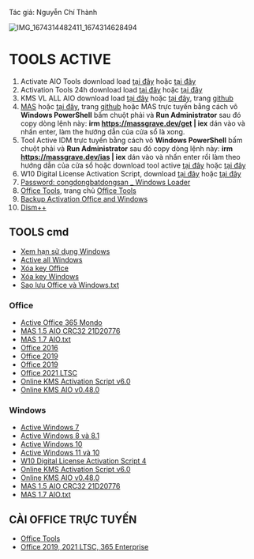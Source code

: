 Tác giả: Nguyễn Chí Thành

![IMG_1674314482411_1674314628494](https://user-images.githubusercontent.com/82578024/231749370-cff3f452-4349-46bd-80e4-dd85653ca27f.jpg)

# TOOLS ACTIVE ##

1. Activate AIO Tools download load [tại đây](https://1drv.ms/f/s!AkwSBX-xWiVhjWszo-4pM2IUu9W0?e=YP5kDx) hoặc [tại đây](https://terabox.com/s/1aFPP-6jhC552GJfVIh08pw)
2. Activation Tools 24h download load [tại đây](https://github.com/BsNgChiThanh/Tools-Active/files/10080296/ActivationTool.24h.zip) hoặc [tại đây](https://terabox.com/s/1rFFq9bXdW3X2MJFvK2G7NA)
3. KMS VL ALL AIO download load [tại đây](https://1drv.ms/u/s!AkwSBX-xWiVhiUOElDhoWwYkV9io?e=Dq5QjD) hoặc [tại đây](https://terabox.com/s/1lwGqZzoPYo7Vfz9uQGQfcw), trang [github](https://github.com/abbodi1406/KMS_VL_ALL_AIO/releases)
4. [MAS](https://1drv.ms/u/s!AkwSBX-xWiVhiT-3r9nKNHt51gBx?e=AW6yWY) hoặc [tại đây](https://codeload.github.com/massgravel/Microsoft-Activation-Scripts/zip/refs/heads/master), trang [github](https://github.com/massgravel/Microsoft-Activation-Scripts/tree/master/MAS) hoặc MAS trực tuyến bằng cách vô **Windows PowerShell** bấm chuột phải và **Run Administrator** sau đó copy dòng lệnh này: **irm https://massgrave.dev/get | iex** dán vào và nhấn enter, làm the hướng dẫn của cửa sổ là xong.
5. Tool Active IDM trực tuyến bằng cách vô **Windows PowerShell** bấm chuột phải và **Run Administrator** sau đó copy dòng lệnh này: **irm https://massgrave.dev/ias | iex** dán vào và nhấn enter rồi làm theo hướng dẫn của cửa sổ hoặc download tool active [tại đây](https://1drv.ms/f/s!AkwSBX-xWiVhi0T7IqwsifZu_AOG?e=14Essh) hoặc [tại đây](https://codeload.github.com/massgravel/Microsoft-Activation-Scripts/zip/refs/heads/master)
6. W10 Digital License Activation Script, download [tại đây](https://1drv.ms/u/s!AkwSBX-xWiVhiUaSUP5VaBEpk6Vn?e=Ly8MdC) hoặc [tại đây](https://terabox.com/s/1yTGROWkMs1lld4sCR5Wn2w)
7. [Password: congdongbatdongsan _ Windows Loader](https://1drv.ms/u/s!AkwSBX-xWiVhgQu-I420iwQ6dbG9?e=WiMBxQ)
8. [Office Tools](https://1drv.ms/u/s!AkwSBX-xWiVhg3aNEuRYre0bC3u0?e=op3csV), trang chủ [Office Tools](https://otp.landian.vip/en-us/download.html)
9. [Backup Activation Office and Windows](https://github.com/BsNgChiThanh/Tools-Active/files/10080337/Backup.Activation.Office.and.Windows.zip)
10. [Dism++](https://1drv.ms/f/s!AkwSBX-xWiVhi3gfqanLd8yzBNnL?e=dhIW3J)

## TOOLS cmd ##
- [Xem hạn sử dụng Windows](https://github.com/BsNgChiThanh/Tools-Active/files/10080374/Xem.h.n.s.d.ng.Windows.txt)
- [Active all Windows](https://github.com/BsNgChiThanh/Tools-Active/files/10080346/Active.all.Windows.txt)
- [Xóa key Office](https://github.com/BsNgChiThanh/Tools-Active/files/10080375/Xoa.key.Office.txt)
- [Xóa key Windows](https://github.com/BsNgChiThanh/Tools-Active/files/10080376/Xoa.key.Windows.txt)
- [Sao lưu Office và Windows.txt](https://github.com/BsNgChiThanh/Tools-Active/files/10080368/Sao.l.u.Office.va.Windows.txt)

### Office ###

- [Active Office 365 Mondo](https://github.com/BsNgChiThanh/Tools-Active/files/10080348/Active.Office.365.Mondo.txt)
- [MAS 1.5 AIO CRC32 21D20776](https://github.com/BsNgChiThanh/Tools-Active/files/10080356/MAS.1.5.AIO.CRC32.21D20776.txt)
- [MAS 1.7 AIO.txt](https://github.com/BsNgChiThanh/Tools-Active/files/10080392/MAS.1.7.AIO.txt)
- [Office 2016](https://github.com/BsNgChiThanh/Tools-Active/files/10080362/Office.2016.txt)
- [Office 2019](https://github.com/BsNgChiThanh/Tools-Active/files/10080363/Office.2019-1.txt)
- [Office 2019](https://github.com/BsNgChiThanh/Tools-Active/files/10080364/Office.2019-2.txt)
- [Office 2021 LTSC](https://github.com/BsNgChiThanh/Tools-Active/files/10080365/Office.2021.LTSC.txt)
- [Online KMS Activation Script v6.0](https://github.com/BsNgChiThanh/Tools-Active/files/10080366/Online.KMS.Activation.Script.v6.0.txt)
- [Online KMS AIO v0.48.0](https://github.com/BsNgChiThanh/Tools-Active/files/10080367/Online.KMS.AIO.v0.48.0.txt)

### Windows ###

- [Active Windows 7](https://github.com/BsNgChiThanh/Tools-Active/files/10080351/Active.Windows.7.txt)
- [Active Windows 8 và 8.1](https://github.com/BsNgChiThanh/Tools-Active/files/10080352/Active.Windows.8.va.8.1.txt)
- [Active Windows 10](https://github.com/BsNgChiThanh/Tools-Active/files/10080354/Active.Windows.10.txt)
- [Active Windows 11 và 10](https://github.com/BsNgChiThanh/Tools-Active/files/10080355/Active.Windows.11.va.10.txt)
- [W10 Digital License Activation Script 4](https://github.com/BsNgChiThanh/Tools-Active/files/10080370/W10.Digital.License.Activation.Script.4.txt)
- [Online KMS Activation Script v6.0](https://github.com/BsNgChiThanh/Tools-Active/files/10080366/Online.KMS.Activation.Script.v6.0.txt)
- [Online KMS AIO v0.48.0](https://github.com/BsNgChiThanh/Tools-Active/files/10080367/Online.KMS.AIO.v0.48.0.txt)
- [MAS 1.5 AIO CRC32 21D20776](https://github.com/BsNgChiThanh/Tools-Active/files/10080356/MAS.1.5.AIO.CRC32.21D20776.txt)
- [MAS 1.7 AIO.txt](https://github.com/BsNgChiThanh/Tools-Active/files/10080392/MAS.1.7.AIO.txt)

## CÀI OFFICE TRỰC TUYẾN ##

- [Office Tools](https://otp.landian.vip/en-us/download.html)
- [Office 2019, 2021 LTSC, 365 Enterprise](https://1drv.ms/u/s!AkwSBX-xWiVhiUu0ZzmqcrRnTjOl?e=h1Gdm3)

